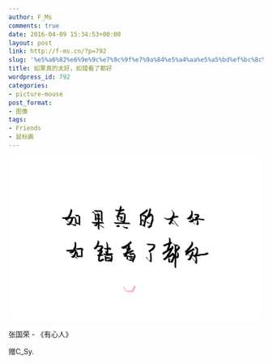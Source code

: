 ```yaml
---
author: F_Ms
comments: true
date: 2016-04-09 15:34:53+00:00
layout: post
link: http://f-ms.cn/?p=792
slug: '%e5%a6%82%e6%9e%9c%e7%9c%9f%e7%9a%84%e5%a4%aa%e5%a5%bd%ef%bc%8c%e5%a6%82%e9%94%99%e7%9c%8b%e4%ba%86%e9%83%bd%e5%a5%bd'
title: 如果真的太好，如错看了都好
wordpress_id: 792
categories:
- picture-mouse
post_format:
- 图像
tags:
- Friends
- 鼠标画
---
```


![如果真的太好，如错看了都好_20160409](/img/post/wp/2016/04/如果真的太好，如错看了都好_20160409.png)


张国荣 - 《有心人》




赠C_Sy.
